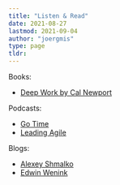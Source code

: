 ```yaml
---
title: "Listen & Read"
date: 2021-08-27
lastmod: 2021-09-04
author: "joergmis"
type: page
tldr: 
---
```


Books:

- [Deep Work by Cal Newport](/posts/deep-work-by-cal-newport)

Podcasts:

- [Go Time](https://changelog.com/gotime)
- [Leading Agile](https://www.leadingagile.com/podcast/)

Blogs:

- [Alexey Shmalko](https://www.alexeyshmalko.com/)
- [Edwin Wenink](https://www.edwinwenink.xyz/)
